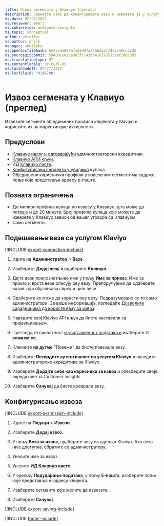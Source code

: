 ```yaml
---
title: Извоз сегмената у Клавиyо (преглед)
description: Сазнајте како да конфигуришете везу и извезете је у услугу Klaviyo.
ms.date: 07/25/2022
ms.reviewer: mhart
ms.subservice: audience-insights
ms.topic: conceptual
author: pkieffer
ms.author: philk
manager: shellyha
ms.openlocfilehash: 6e45ca5827afa29d97a746bd1a474c2346cc32d2
ms.sourcegitcommit: 594081c82ca385f7143b3416378533aaf2d6d0d3
ms.translationtype: MT
ms.contentlocale: sr-Cyrl-RS
ms.lasthandoff: 07/27/2022
ms.locfileid: "9196780"
---
```

# <a name="export-segments-to-klaviyo-preview"></a>Извоз сегмената у Клавиyо (преглед)

Извезите сегменте обједињених профила клијената у Klaviyo и користите их за маркетиншке активности.

## <a name="prerequisites"></a>Предуслови

- [Клавиyо налог и одговарајући](https://www.klaviyo.com/) администраторски акредитиви.
- [Клавиyо АПИ кљуи](https://help.klaviyo.com/hc/articles/115005062267-How-to-Manage-Your-Account-s-API-Keys).
- ИД [Клавиyо листе](https://help.klaviyo.com/hc/articles/115005078647-How-to-Find-a-List-ID).
- [Конфигурисани сегменти у увидима](segments.md) купаца.
- Обједињени кориснички профили у извезеним сегментима садрже поље које представља адресу е-поште.

## <a name="known-limitations"></a>Позната ограничења

- До милион профила купаца по извозу у Клавиyо, што може да потраје и до 20 минута. Број профила купаца које можете да извезете у Клавиyо зависи од вашег уговора са Клавиyом.
- Само сегменти.

## <a name="set-up-connection-to-klaviyo"></a>Подешавање везе са услугом Klaviyo

[!INCLUDE [export-connection-include](includes/export-connection-admn.md)]

1. Идите на **Администратор** > **Везе**.

1. Изаберите **Додај везу** и одаберите **Клавиyо**.

1. Дајте вези препознатљиво име у пољу **Име за приказ**. Име за приказ и врста везе описују ову везу. Препоручујемо да одаберете назив који објашњава сврху и циљ везе.

1. Одаберите ко може да користи ову везу. Подразумевано су то само администратори. За више информација, погледајте [Дозволите сарадницима да користе везу за извоз](connections.md#allow-contributors-to-use-a-connection-for-exports).

1. Наведите свој Klaviyo API кључ да бисте наставили са пријављивањем.

1. Прегледајте приватност [и усаглашеност података и](connections.md#data-privacy-and-compliance) изаберите И **слажем се**.

1. Кликните **на дугме** "Повежи" да бисте повезали везу.

1. Изаберите **Потврдите аутентичност са услугом Klaviyo** и наведите администраторске акредитиве за Klaviyo.

1. Изаберите **Додајте себе као корисника за извоз** и обезбедите своје акредитиве за Customer Insights.

1. Изаберите **Сачувај** да бисте креирали везу.

## <a name="configure-an-export"></a>Конфигурисање извоза

[!INCLUDE [export-permission-include](includes/export-permission.md)]

1. Идите на **Подаци** > **Извози**.

1. Изаберите **Додај извоз**.

1. У пољу **Веза за извоз**, одаберите везу из одељка Klaviyo. Ако веза није доступна, обратите се администратору.

1. Унесите име за извоз.

1. Унесите **ИД Клавиyо листе**.

1. У одељку **Подударање података**, у пољу **Е-пошта**, изаберите поље које представља е-адресу клијента.

1. Изаберите сегменте које желите да извезете.

1. Изаберите **Сачувај**.

[!INCLUDE [export-saving-include](includes/export-saving.md)]

[!INCLUDE [footer-include](includes/footer-banner.md)]
